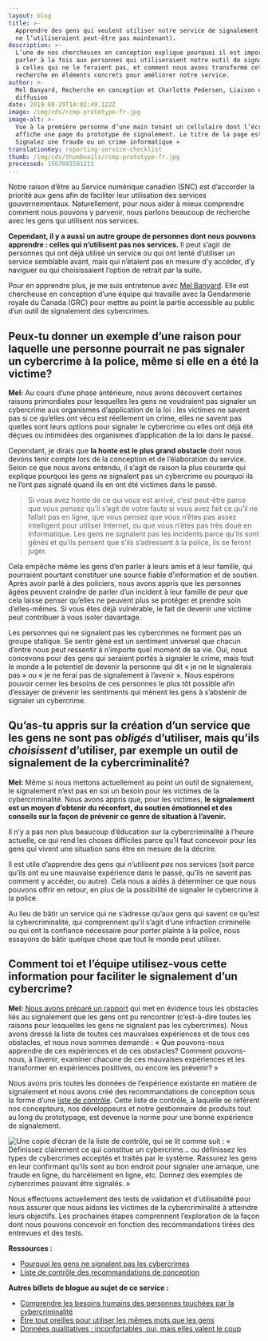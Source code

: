 ```yaml
---
layout: blog
title: >-
  Apprendre des gens qui veulent utiliser notre service de signalement (mais qui
  ne l’utiliseraient peut-être pas maintenant).
description: >-
  L’une de nos chercheuses en conception explique pourquoi il est important de
  parler à la fois aux personnes qui utiliseraient notre outil de signalement et
  à celles qui ne le feraient pas, et comment nous avons transformé cette
  recherche en éléments concrets pour améliorer notre service.
author: >-
  Mel Banyard, Recherche en conception et Charlotte Pedersen, Liaison et
  diffusion
date: 2019-08-29T14:02:49.122Z
image: /img/cds/rcmp-prototype-fr.jpg
image-alt: >-
  Vue à la première personne d’une main tenant un cellulaire dont l’écran
  affiche une page du prototype de signalement. Le titre de la page est «
  Signalez une fraude ou un crime informatique »
translationKey: reporting-service-checklist
thumb: /img/cds/thumbnails/rcmp-prototype-fr.jpg
processed: 1567091591211
---
```

Notre raison d’être au Service numérique canadien (SNC) est d’accorder la priorité aux gens afin de faciliter leur utilisation des services gouvernementaux. Naturellement, pour nous aider à mieux comprendre comment nous pouvons y parvenir, nous parlons beaucoup de recherche avec les gens qui utilisent nos services. 

**Cependant, il y a aussi un autre groupe de personnes dont nous pouvons apprendre : celles qui n’utilisent pas nos services.** Il peut s’agir de personnes qui ont déjà utilisé un service ou qui ont tenté d’utiliser un service semblable avant, mais qui n’étaient pas en mesure d’y accéder, d’y naviguer ou qui choisissaient l’option de retrait par la suite.

Pour en apprendre plus, je me suis entretenue avec [Mel Banyard](https://twitter.com/melbanyard). Elle est chercheuse en conception d’une équipe qui travaille avec la Gendarmerie royale du Canada (GRC) pour mettre au point la partie accessible au public d’un outil de signalement des cybercrimes. 

## Peux-tu donner un exemple d’une raison pour laquelle une personne pourrait ne pas signaler un cybercrime à la police, même si elle en a été la victime?

**Mel:** Au cours d’une phase antérieure, nous avons découvert certaines raisons primordiales pour lesquelles les gens ne voudraient pas signaler un cybercrime aux organismes d’application de la loi : les victimes ne savent pas si ce qu’elles ont vécu est réellement un crime, elles ne savent pas quelles sont leurs options pour signaler le cybercrime ou elles ont déjà été déçues ou intimidées des organismes d’application de la loi dans le passé.

Cependant, je dirais que **la honte est le plus grand obstacle** dont nous devons tenir compte lors de la conception et de l’élaboration du service. Selon ce que nous avons entendu, il s’agit de raison la plus courante qui explique pourquoi les gens ne signalent pas un cybercrime ou pourquoi ils ne l’ont pas signalé quand ils en ont été victimes dans le passé. 

> Si vous avez honte de ce qui vous est arrivé, c’est peut-être parce que vous pensez qu’il s’agit de votre faute si vous avez fait ce qu’il ne fallait pas en ligne, que vous pensez que vous n’êtes pas assez intelligent pour utiliser Internet, ou que vous n’êtes pas très doué en informatique. Les gens ne signalent pas les incidents parce qu’ils sont gênés et qu’ils pensent que s’ils s’adressent à la police, ils se feront juger.

Cela empêche même les gens d’en parler à leurs amis et à leur famille, qui pourraient pourtant constituer une source fiable d’information et de soutien. Après avoir parlé à des policiers, nous avons appris que les personnes âgées peuvent craindre de parler d’un incident à leur famille de peur que cela laisse penser qu’elles ne peuvent plus se protéger et prendre soin d’elles-mêmes. Si vous êtes déjà vulnérable, le fait de devenir une victime peut contribuer à vous isoler davantage.

Les personnes qui ne signalent pas les cybercrimes ne forment pas un groupe statique. Se sentir gêné est un sentiment universel que chacun d’entre nous peut ressentir à n’importe quel moment de sa vie. Oui, nous concevons pour des gens qui seraient portés à signaler le crime, mais tout le monde a le potentiel de devenir la personne qui dit « je ne le signalerais pas » ou « je ne ferai pas de signalement à l’avenir ». Nous espérons pouvoir cerner les besoins de ces personnes le plus tôt possible afin d’essayer de prévenir les sentiments qui mènent les gens à s’abstenir de signaler un cybercrime.

## Qu’as-tu appris sur la création d’un service que les gens ne sont pas _obligés_ d’utiliser, mais qu’ils _choisissent_ d’utiliser, par exemple un outil de signalement de la cybercriminalité?

**Mel:** Même si nous mettons actuellement au point un outil de signalement, le signalement n’est pas en soi un besoin pour les victimes de la cybercriminalité. Nous avons appris que, pour les victimes, **le signalement est un moyen d’obtenir du réconfort, du soutien émotionnel et des conseils sur la façon de prévenir ce genre de situation à l’avenir.**

Il n’y a pas non plus beaucoup d’éducation sur la cybercriminalité à l’heure actuelle, ce qui rend les choses difficiles parce qu’il faut concevoir pour les gens qui vivent une situation sans être en mesure de la décrire. 

Il est utile d’apprendre des gens qui _n’utilisent pas_ nos services (soit parce qu’ils ont eu une mauvaise expérience dans le passé, qu’ils ne savent pas comment y accéder, ou autre). Cela nous a aidés à déterminer ce que nous pouvons offrir en retour, en plus de la possibilité de signaler le cybercrime à la police. 

Au lieu de bâtir un service qui ne s’adresse qu’aux gens qui savent ce qu’est la cybercriminalité, qui comprennent qu’il s’agit d’une infraction criminelle ou qui ont la confiance nécessaire pour porter plainte à la police, nous essayons de bâtir quelque chose que tout le monde peut utiliser. 

## Comment toi et l’équipe utilisez-vous cette information pour faciliter le signalement d’un cybercrime?

**Mel:** [Nous avons préparé un rapport](https://digital.canada.ca/files/rcmp-barriers-to-reporting-fr.docx) qui met en évidence tous les obstacles liés au signalement que les gens ont pu rencontrer (c’est-à-dire toutes les raisons pour lesquelles les gens ne signalent pas les cybercrimes). Nous avons dressé la liste de toutes ces mauvaises expériences et de tous ces obstacles, et nous nous sommes demandé : « Que pouvons-nous apprendre de ces expériences et de ces obstacles? Comment pouvons-nous, à l’avenir, examiner chacune de ces mauvaises expériences et les transformer en expériences positives, ou encore les prévenir? »

Nous avons pris toutes les données de l’expérience existante en matière de signalement et nous avons créé des recommandations de conception sous la forme d’une [liste de contrôle](https://digital.canada.ca/files/rcmp-design-recommendations-fr.docx). Cette liste de contrôle, à laquelle se réfèrent nos concepteurs, nos développeurs et notre gestionnaire de produits tout au long du prototypage, est devenue la norme pour une bonne expérience de signalement.

![Une copie d’écran de la liste de contrôle, qui se lit comme suit : « Définissez clairement ce qui constitue un cybercrime… ou définissez les types de cybercrimes acceptés et traités par le système. Rassurez les gens en leur confirmant qu’ils sont au bon endroit pour signaler une arnaque, une fraude en ligne, du harcèlement en ligne, etc. Donnez des exemples de cybercrimes pouvant être signalés. »](/img/cds/checklist-screenshot-fr.jpg)

Nous effectuons actuellement des tests de validation et d’utilisabilité pour nous assurer que nous aidons les victimes de la cybercriminalité à atteindre leurs objectifs. Les prochaines étapes comprennent l’exploration de la façon dont nous pouvons concevoir en fonction des recommandations tirées des entrevues et des tests.  

**Ressources :**

* [Pourquoi les gens ne signalent pas les cybercrimes](https://digital.canada.ca/files/rcmp-barriers-to-reporting-fr.docx) 
* [Liste de contrôle des recommandations de conception](https://digital.canada.ca/files/rcmp-design-recommendations-fr.docx)  

**Autres billets de blogue au sujet de ce service :**

* [Comprendre les besoins humains des personnes touchées par la cybercriminalité](https://numerique.canada.ca/2019/05/06/comprendre-les-besoins-humains-des-personnes-touch%C3%A9es-par-la-cybercriminalit%C3%A9/)
* [Être tout oreilles pour utiliser les mêmes mots que les gens](https://numerique.canada.ca/2019/06/06/%C3%AAtre-tout-oreilles-pour-utiliser-les-m%C3%AAmes-mots-que-les-gens/)
* [Données qualitatives : inconfortables, oui, mais elles valent le coup](https://numerique.canada.ca/2019/07/11/donn%C3%A9es-qualitatives-inconfortables-oui-mais-elles-valent-le-coup/)

